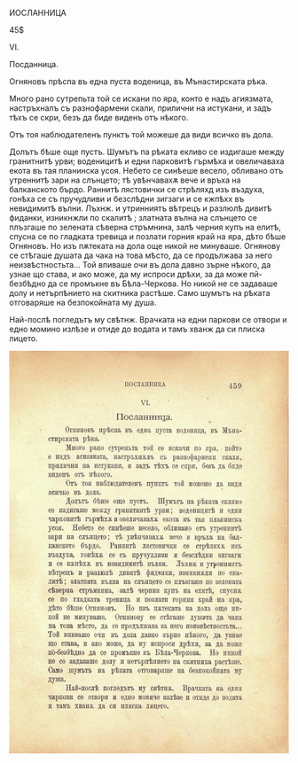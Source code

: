 ﻿ИОСЛАННИЦА

45$

VI.

Посданница.

Огняновъ прѣспа въ една пуста воденица, въ Мънастирската рѣка.

Много рано сутрепьта той се искани по яра, конто е надъ агиязмата, настръхналъ съ разнофармени скали, прилични на истукани, и задъ тѣхъ се скри, безъ да биде виденъ отъ нѣкого.

Отъ тоя наблюдателенъ пунктъ той можеше да види всичко въ дола.

Долътъ бѣше още пустъ. Шумътъ па рѣката екливо се издигаше между гранитнитѣ урви; воденицитѣ и едни парковитѣ гърмѣха и овеличаваха екота въ тая планинска усоя. Небето се синѣеше весело, обливано отъ утреннитѣ зари на слънцето; тѣ увѣнчавахѫ вече и връха на балканското бърдо. Раннитѣ лястовички се стрѣляхд изъ въздуха, гонѣха се съ пручудливи и безслѣдни зигзаги и се кжпѣхх въ невидимитѣ вълни. Лъхнж. и утринниятъ вѣтрецъ и разлюлѣ дивитѣ фиданки, изникнжли по скалитѣ ; златната вълна на слънцето се плъзгаше по зелената сѣверна стръмнина, залѣ черния купъ на елитѣ, спусна се по гладката тревица и позлати горния край на яра, дѣто бѣше Огняновъ. Но изъ пѫтеката на дола още никой не минуваше. Огнянову се стѣгаше душата да чака на това мѣсто, да се продължава за него неизвѣстностьта... Той впиваше очи въ дола давно зърне нѣкого, да узнае що става, и ако може, да му испроси дрѣхи, за да може пй-безбѣдно да се промъкне въ Бѣла-Черкова. Но никой не се задаваше долу и нетърпѣнието на скитника растѣше. Само шумътъ на рѣката отговаряше на безпокойната му душа.

Най-послѣ погледътъ му свѣтнж. Врачката на едни паркови се отвори и едно момино излѣзе и отиде до водата и тамъ хванж да си плиска лицето.

![original](../images/512.jpg)

